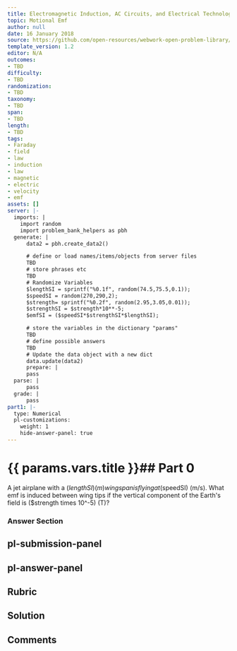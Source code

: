 ```yaml
---
title: Electromagnetic Induction, AC Circuits, and Electrical Technologies
topic: Motional Emf
author: null
date: 16 January 2018
source: https://github.com/open-resources/webwork-open-problem-library/tree/master/Contrib/BrockPhysics/College_Physics_Urone/23.Electromagnetic_Induction_AC_Circuits_and_Electrical_Technologies/23-03.Motional_Emf/NU_U17_23_03_003.pg
template_version: 1.2
editor: N/A
outcomes:
- TBD
difficulty:
- TBD
randomization:
- TBD
taxonomy:
- TBD
span:
- TBD
length:
- TBD
tags:
- Faraday
- field
- law
- induction
- law
- magnetic
- electric
- velocity
- emf
assets: []
server: |-
  imports: |
    import random
    import problem_bank_helpers as pbh
  generate: |
      data2 = pbh.create_data2()

      # define or load names/items/objects from server files
      TBD
      # store phrases etc
      TBD
      # Randomize Variables
      $lengthSI = sprintf("%0.1f", random(74.5,75.5,0.1));
      $speedSI = random(270,290,2);
      $strength= sprintf("%0.2f", random(2.95,3.05,0.01));
      $strengthSI = $strength*10**-5;
      $emfSI = ($speedSI*$strengthSI*$lengthSI);

      # store the variables in the dictionary "params"
      TBD
      # define possible answers
      TBD
      # Update the data object with a new dict
      data.update(data2)
      prepare: |
      pass
  parse: |
      pass
  grade: |
      pass
part1: |-
  type: Numerical
  pl-customizations:
    weight: 1
    hide-answer-panel: true
---
```


# {{ params.vars.title }}## Part 0 
A jet airplane with a ($lengthSI) (m) wingspan is flying at ($speedSI) (m/s). What emf is induced between wing tips if the vertical component of the Earth's field is ($strength times 10^-5) (T)? 


### Answer Section 


## pl-submission-panel 


## pl-answer-panel 


## Rubric 


## Solution 


## Comments 


